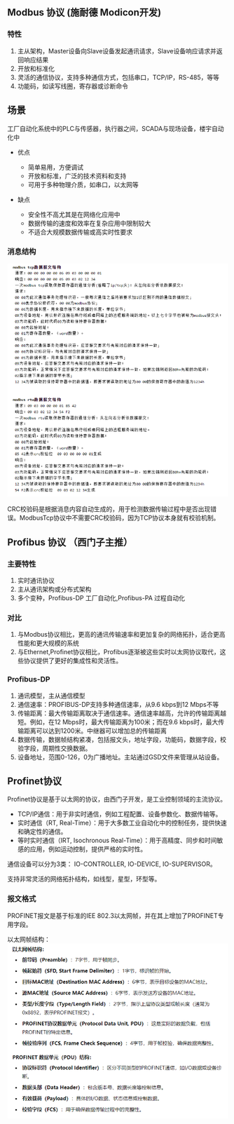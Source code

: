 
## Modbus 协议 (施耐德 Modicon开发)

### 特性
1. 主从架构，Master设备向Slave设备发起通讯请求，Slave设备响应请求并返回响应结果
2. 开放和标准化
3. 灵活的通信协议，支持多种通信方式，包括串口，TCP/IP，RS-485，等等
4. 功能码，如读写线圈，寄存器或诊断命令
   
## 场景 

工厂自动化系统中的PLC与传感器，执行器之间，SCADA与现场设备，楼宇自动化中

- 优点
  - 简单易用，方便调试
  - 开放和标准，广泛的技术资料和支持
  - 可用于多种物理介质，如串口，以太网等
  
- 缺点
  - 安全性不高尤其是在网络化应用中
  - 数据传输的速度和效率在复杂应用中限制较大
  - 不适合大规模数据传输或高实时性要求

### 消息结构
![alt text](image.png)

CRC校验码是根据消息内容自动生成的，用于检测数据传输过程中是否出现错误。ModbusTcp协议中不需要CRC校验码，因为TCP协议本身就有校验机制。

## Profibus 协议 （西门子主推）

### 主要特性
1. 实时通讯协议
2. 主从通讯架构或分布式架构
3. 多个变种，Profibus-DP 工厂自动化,Profibus-PA 过程自动化

### 对比
1. 与Modbus协议相比，更高的通讯传输速率和更加复杂的网络拓扑，适合更高性能和更大规模的系统
2. 与Ethernet,Profinet协议相比，Profibus逐渐被这些实时以太网协议取代，这些协议提供了更好的集成性和灵活性。

### Profibus-DP

1. 通讯模型，主从通信模型
2. 通信速率：PROFIBUS-DP支持多种通信速率，从9.6 kbps到12 Mbps不等
3. 传输距离：最大传输距离取决于通信速率。通信速率越高，允许的传输距离越短。例如，在12 Mbps时，最大传输距离为100米；而在9.6 kbps时，最大传输距离可以达到1200米。中继器可以增加总的传输距离
4. 数据传输，数据帧结构紧凑，包括报文头，地址字段，功能码，数据字段，校验字段，周期性交换数据。
5. 设备地址，范围0-126，0为广播地址。主站通过GSD文件来管理从站设备。

 ## Profinet协议

 Profinet协议是基于以太网的协议，由西门子开发，是工业控制领域的主流协议。

 - TCP/IP通信：用于非实时通信，例如工程配置、设备参数化、数据传输等。
- 实时通信（RT, Real-Time）：用于大多数工业自动化中的控制任务，提供快速和确定性的通信。
- 等时实时通信（IRT, Isochronous Real-Time）：用于高精度、同步和时间敏感的应用，例如运动控制，提供严格的实时性。

通信设备可以分为3类： IO-CONTROLLER, IO-DEVICE, IO-SUPERVISOR。

支持非常灵活的网络拓扑结构，如线型，星型，环型等。

### 报文格式

PROFINET报文是基于标准的IEE 802.3以太网帧，并在其上增加了PROFINET专用字段。

以太网帧结构：
![alt text](image-1.png)